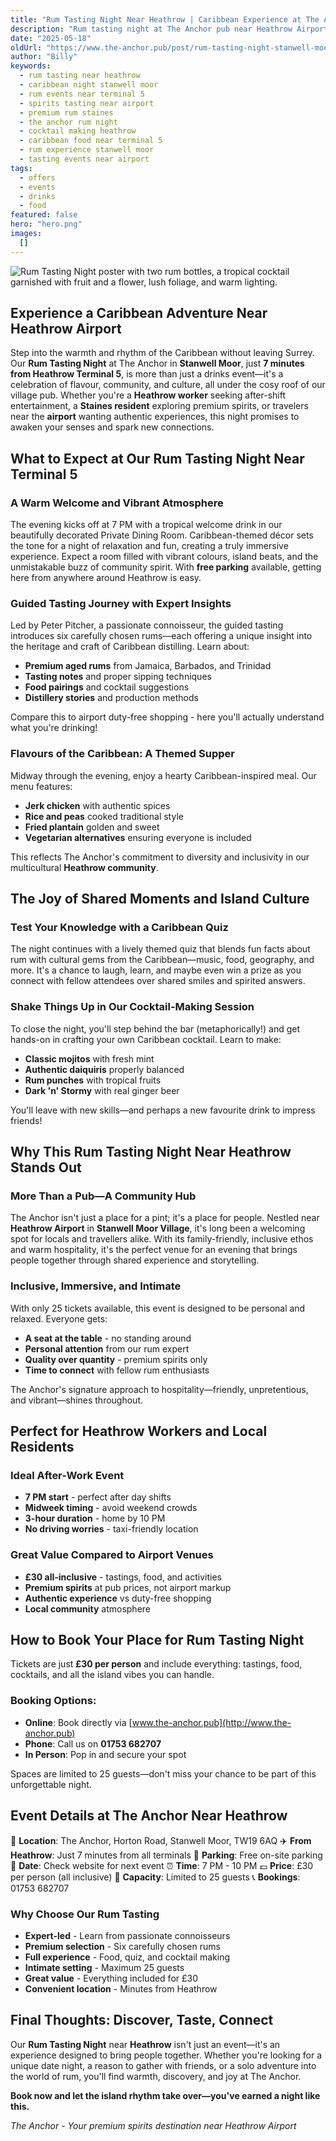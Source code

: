 ```yaml
---
title: "Rum Tasting Night Near Heathrow | Caribbean Experience at The Anchor"
description: "Rum tasting night at The Anchor pub near Heathrow Airport. Caribbean experience in Stanwell Moor, just 7 minutes from Terminal 5. Six premium rums, expert-led tasting, jerk chicken dinner included. Perfect for Heathrow workers and Staines residents seeking unique events. £30 per person, limited to 25 guests. Free parking available."
date: "2025-05-18"
oldUrl: "https://www.the-anchor.pub/post/rum-tasting-night-stanwell-moor-explore-caribbean-"
author: "Billy"
keywords:
  - rum tasting near heathrow
  - caribbean night stanwell moor
  - rum events near terminal 5
  - spirits tasting near airport
  - premium rum staines
  - the anchor rum night
  - cocktail making heathrow
  - caribbean food near terminal 5
  - rum experience stanwell moor
  - tasting events near airport
tags:
  - offers
  - events
  - drinks
  - food
featured: false
hero: "hero.png"
images:
  []
---
```


![Rum Tasting Night poster with two rum bottles, a tropical cocktail garnished with fruit and a flower, lush foliage, and warm lighting.](/content/blog/rum-tasting-night-stanwell-moor-explore-caribbean-/hero.png)

  

## **Experience a Caribbean Adventure Near Heathrow Airport**

Step into the warmth and rhythm of the Caribbean without leaving Surrey. Our **Rum Tasting Night** at The Anchor in **Stanwell Moor**, just **7 minutes from Heathrow Terminal 5**, is more than just a drinks event—it's a celebration of flavour, community, and culture, all under the cosy roof of our village pub. Whether you're a **Heathrow worker** seeking after-shift entertainment, a **Staines resident** exploring premium spirits, or travelers near the **airport** wanting authentic experiences, this night promises to awaken your senses and spark new connections.

  

## **What to Expect at Our Rum Tasting Night Near Terminal 5**

### **A Warm Welcome and Vibrant Atmosphere**

The evening kicks off at 7 PM with a tropical welcome drink in our beautifully decorated Private Dining Room. Caribbean-themed décor sets the tone for a night of relaxation and fun, creating a truly immersive experience. Expect a room filled with vibrant colours, island beats, and the unmistakable buzz of community spirit. With **free parking** available, getting here from anywhere around Heathrow is easy.

  

### **Guided Tasting Journey with Expert Insights**

Led by Peter Pitcher, a passionate connoisseur, the guided tasting introduces six carefully chosen rums—each offering a unique insight into the heritage and craft of Caribbean distilling. Learn about:
- **Premium aged rums** from Jamaica, Barbados, and Trinidad
- **Tasting notes** and proper sipping techniques
- **Food pairings** and cocktail suggestions
- **Distillery stories** and production methods

Compare this to airport duty-free shopping - here you'll actually understand what you're drinking!

  

### **Flavours of the Caribbean: A Themed Supper**

Midway through the evening, enjoy a hearty Caribbean-inspired meal. Our menu features:
- **Jerk chicken** with authentic spices
- **Rice and peas** cooked traditional style
- **Fried plantain** golden and sweet
- **Vegetarian alternatives** ensuring everyone is included

This reflects The Anchor's commitment to diversity and inclusivity in our multicultural **Heathrow community**.

  

## **The Joy of Shared Moments and Island Culture**

### **Test Your Knowledge with a Caribbean Quiz**

The night continues with a lively themed quiz that blends fun facts about rum with cultural gems from the Caribbean—music, food, geography, and more. It's a chance to laugh, learn, and maybe even win a prize as you connect with fellow attendees over shared smiles and spirited answers.

  

### **Shake Things Up in Our Cocktail-Making Session**

To close the night, you'll step behind the bar (metaphorically!) and get hands-on in crafting your own Caribbean cocktail. Learn to make:
- **Classic mojitos** with fresh mint
- **Authentic daiquiris** properly balanced
- **Rum punches** with tropical fruits
- **Dark 'n' Stormy** with real ginger beer

You'll leave with new skills—and perhaps a new favourite drink to impress friends!

  

## **Why This Rum Tasting Night Near Heathrow Stands Out**

### **More Than a Pub—A Community Hub**

The Anchor isn't just a place for a pint; it's a place for people. Nestled near **Heathrow Airport** in **Stanwell Moor Village**, it's long been a welcoming spot for locals and travellers alike. With its family-friendly, inclusive ethos and warm hospitality, it's the perfect venue for an evening that brings people together through shared experience and storytelling.

  

### **Inclusive, Immersive, and Intimate**

With only 25 tickets available, this event is designed to be personal and relaxed. Everyone gets:
- **A seat at the table** - no standing around
- **Personal attention** from our rum expert
- **Quality over quantity** - premium spirits only
- **Time to connect** with fellow rum enthusiasts

The Anchor's signature approach to hospitality—friendly, unpretentious, and vibrant—shines throughout.

  

## **Perfect for Heathrow Workers and Local Residents**

### **Ideal After-Work Event**
- **7 PM start** - perfect after day shifts
- **Midweek timing** - avoid weekend crowds
- **3-hour duration** - home by 10 PM
- **No driving worries** - taxi-friendly location

### **Great Value Compared to Airport Venues**
- **£30 all-inclusive** - tastings, food, and activities
- **Premium spirits** at pub prices, not airport markup
- **Authentic experience** vs duty-free shopping
- **Local community** atmosphere

## **How to Book Your Place for Rum Tasting Night**

Tickets are just **£30 per person** and include everything: tastings, food, cocktails, and all the island vibes you can handle. 

### Booking Options:
- **Online**: Book directly via [www.the-anchor.pub](http://www.the-anchor.pub)
- **Phone**: Call us on **01753 682707**
- **In Person**: Pop in and secure your spot

Spaces are limited to 25 guests—don't miss your chance to be part of this unforgettable night.

## **Event Details at The Anchor Near Heathrow**

📍 **Location**: The Anchor, Horton Road, Stanwell Moor, TW19 6AQ
✈️ **From Heathrow**: Just 7 minutes from all terminals
🚗 **Parking**: Free on-site parking
📅 **Date**: Check website for next event
⏰ **Time**: 7 PM - 10 PM
💷 **Price**: £30 per person (all inclusive)
👥 **Capacity**: Limited to 25 guests
📞 **Bookings**: 01753 682707

### Why Choose Our Rum Tasting

- **Expert-led** - Learn from passionate connoisseurs
- **Premium selection** - Six carefully chosen rums
- **Full experience** - Food, quiz, and cocktail making
- **Intimate setting** - Maximum 25 guests
- **Great value** - Everything included for £30
- **Convenient location** - Minutes from Heathrow

## **Final Thoughts: Discover, Taste, Connect**

Our **Rum Tasting Night** near **Heathrow** isn't just an event—it's an experience designed to bring people together. Whether you're looking for a unique date night, a reason to gather with friends, or a solo adventure into the world of rum, you'll find warmth, discovery, and joy at The Anchor.

  

**Book now and let the island rhythm take over—you've earned a night like this.**

*The Anchor - Your premium spirits destination near Heathrow Airport*